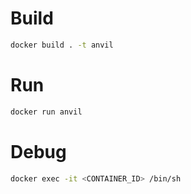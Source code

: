 # Build

```bash
docker build . -t anvil
```

# Run

```bash
docker run anvil
```

# Debug

```bash
docker exec -it <CONTAINER_ID> /bin/sh
```
